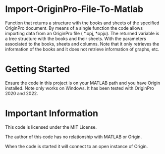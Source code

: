 # Import-OriginPro-File-To-Matlab
Function that returns a structure with the books and sheets of the specified OriginPro document.
By means of a single function the code allows importing data from an OriginPro file ( *.opj, *opju). The returned variable is a tree structure with the books and their sheets. With the parameters associated to the books, sheets and columns.
Note that it only retrieves the information of the books and it does not retrieve information of graphs, etc.

# Getting Started
Ensure the code in this project is on your MATLAB path and you have Origin installed. Note only works on Windows. It has been tested with OriginPro 2020 and 2022.

# Important Information
This code is licensed under the MIT License.

The author of this code has no relationship with MATLAB or Origin.

When the code is started it will connect to an open instance of Origin. 
